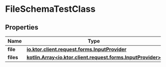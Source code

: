 
# FileSchemaTestClass

## Properties
Name | Type | Description | Notes
------------ | ------------- | ------------- | -------------
**file** | [**io.ktor.client.request.forms.InputProvider**](io.ktor.client.request.forms.InputProvider.md) |  |  [optional]
**files** | [**kotlin.Array&lt;io.ktor.client.request.forms.InputProvider&gt;**](io.ktor.client.request.forms.InputProvider.md) |  |  [optional]



